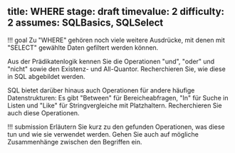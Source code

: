 title: WHERE
stage: draft
timevalue: 2
difficulty: 2
assumes: SQLBasics, SQLSelect
---
!!! goal
    Zu "WHERE" gehören noch viele weitere Ausdrücke, mit denen mit "SELECT" gewählte Daten 
    gefiltert werden können.  

Aus der Prädikatenlogik kennen Sie die Operationen "und", "oder" und "nicht" sowie den Existenz-
und All-Quantor. Recherchieren Sie, wie diese in SQL abgebildet werden.

SQL bietet darüber hinaus auch Operationen für andere häufige Datenstrukturen:
Es gibt "Between" für Bereicheabfragen, "In" für Suche in Listen und "Like" für
Stringvergleiche mit Platzhaltern. Recherchieren Sie auch diese Operationen.

!!! submission
    Erläutern Sie kurz zu den gefunden Operationen, was diese tun und wie sie verwendet werden.
    Gehen Sie auch auf mögliche Zusammenhänge zwischen den Begriffen ein.
